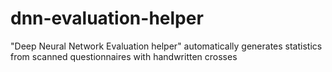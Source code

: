 # dnn-evaluation-helper
"Deep Neural Network Evaluation helper" automatically generates statistics from scanned questionnaires with handwritten crosses
